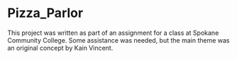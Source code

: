 # Pizza_Parlor

This project was written as part of an assignment for a class at Spokane Community College. Some assistance was needed, but the main theme was an original concept by Kain Vincent.
